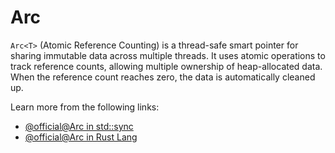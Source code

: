 # Arc

`Arc<T>` (Atomic Reference Counting) is a thread-safe smart pointer for sharing immutable data across multiple threads. It uses atomic operations to track reference counts, allowing multiple ownership of heap-allocated data. When the reference count reaches zero, the data is automatically cleaned up.

Learn more from the following links:

- [@official@Arc in std::sync](https://doc.rust-lang.org/std/sync/struct.Arc.html)
- [@official@Arc in Rust Lang](https://doc.rust-lang.org/rust-by-example/std/arc.html)